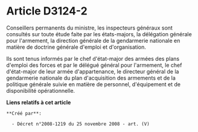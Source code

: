 # Article D3124-2

Conseillers permanents du ministre, les inspecteurs généraux sont consultés sur toute étude faite par les états-majors, la
délégation générale pour l'armement, la direction générale de la gendarmerie nationale en matière de doctrine générale
d'emploi et d'organisation.

Ils sont tenus informés par le chef d'état-major des armées des plans d'emploi des forces et par le délégué général pour
l'armement, le chef d'état-major de leur armée d'appartenance, le directeur général de la gendarmerie nationale du plan
d'acquisition des armements et de la politique générale suivie en matière de personnel, d'équipement et de disponibilité
opérationnelle.

**Liens relatifs à cet article**

	**Créé par**:

	  - Décret n°2008-1219 du 25 novembre 2008 - art. (V)
